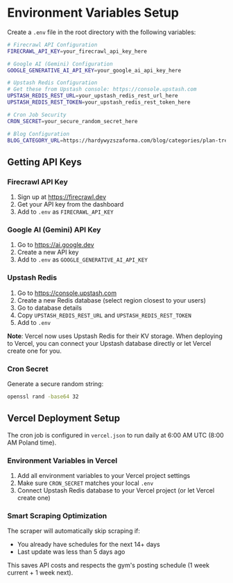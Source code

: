 # Environment Variables Setup

Create a `.env` file in the root directory with the following variables:

```bash
# Firecrawl API Configuration
FIRECRAWL_API_KEY=your_firecrawl_api_key_here

# Google AI (Gemini) Configuration
GOOGLE_GENERATIVE_AI_API_KEY=your_google_ai_api_key_here

# Upstash Redis Configuration
# Get these from Upstash console: https://console.upstash.com
UPSTASH_REDIS_REST_URL=your_upstash_redis_rest_url_here
UPSTASH_REDIS_REST_TOKEN=your_upstash_redis_rest_token_here

# Cron Job Security
CRON_SECRET=your_secure_random_secret_here

# Blog Configuration
BLOG_CATEGORY_URL=https://hardywyzszaforma.com/blog/categories/plan-treningowy
```

## Getting API Keys

### Firecrawl API Key

1. Sign up at https://firecrawl.dev
2. Get your API key from the dashboard
3. Add to `.env` as `FIRECRAWL_API_KEY`

### Google AI (Gemini) API Key

1. Go to https://ai.google.dev
2. Create a new API key
3. Add to `.env` as `GOOGLE_GENERATIVE_AI_API_KEY`

### Upstash Redis

1. Go to https://console.upstash.com
2. Create a new Redis database (select region closest to your users)
3. Go to database details
4. Copy `UPSTASH_REDIS_REST_URL` and `UPSTASH_REDIS_REST_TOKEN`
5. Add to `.env`

**Note**: Vercel now uses Upstash Redis for their KV storage. When deploying to Vercel, you can connect your Upstash database directly or let Vercel create one for you.

### Cron Secret

Generate a secure random string:

```bash
openssl rand -base64 32
```

## Vercel Deployment Setup

The cron job is configured in `vercel.json` to run daily at 6:00 AM UTC (8:00 AM Poland time).

### Environment Variables in Vercel

1. Add all environment variables to your Vercel project settings
2. Make sure `CRON_SECRET` matches your local `.env`
3. Connect Upstash Redis database to your Vercel project (or let Vercel create one)

### Smart Scraping Optimization

The scraper will automatically skip scraping if:

- You already have schedules for the next 14+ days
- Last update was less than 5 days ago

This saves API costs and respects the gym's posting schedule (1 week current + 1 week next).

